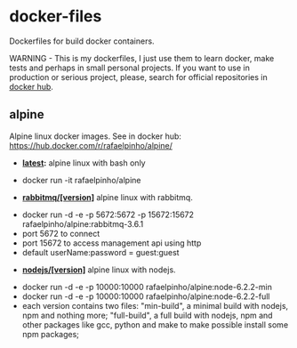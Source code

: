 # docker-files

Dockerfiles for build docker containers.

WARNING - This is my dockerfiles, I just use them to learn docker, make tests and perhaps in small personal projects. 
If you want to use in production or serious project, please, search for official repositories in [docker hub](https://hub.docker.com). 

## alpine ##

Alpine linux docker images. See in docker hub: https://hub.docker.com/r/rafaelpinho/alpine/

* **[latest](/alpine/latest):** alpine linux with bash only
 - docker run -it rafaelpinho/alpine 


* **[rabbitmq/[version]](/alpine/rabbitmq)** alpine linux with rabbitmq. 
 - docker run -d -e -p 5672:5672 -p 15672:15672 rafaelpinho/alpine:rabbitmq-3.6.1
 - port 5672 to connect 
 - port 15672 to access management api using http
 - default userName:password = guest:guest
 

* **[nodejs/[version]](/alpine/nodejs)** alpine linux with nodejs. 
 - docker run -d -e -p 10000:10000 rafaelpinho/alpine:node-6.2.2-min
 - docker run -d -e -p 10000:10000 rafaelpinho/alpine:node-6.2.2-full
 - each version contains two files: "min-build", a minimal build with nodejs, npm and nothing more; "full-build", a full build with nodejs, npm and other packages like gcc, python and make to make possible install some npm packages;
 
